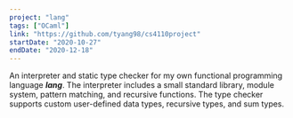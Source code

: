 ```yaml
---
project: "lang"
tags: ["OCaml"]
link: "https://github.com/tyang98/cs4110project"
startDate: "2020-10-27"
endDate: "2020-12-18"
---
```


An interpreter and static type checker for my own functional programming language **_lang_**. The interpreter includes a small standard library, module system, pattern matching, and recursive functions. The type checker supports custom user-defined data types, recursive types, and sum types. </p>
